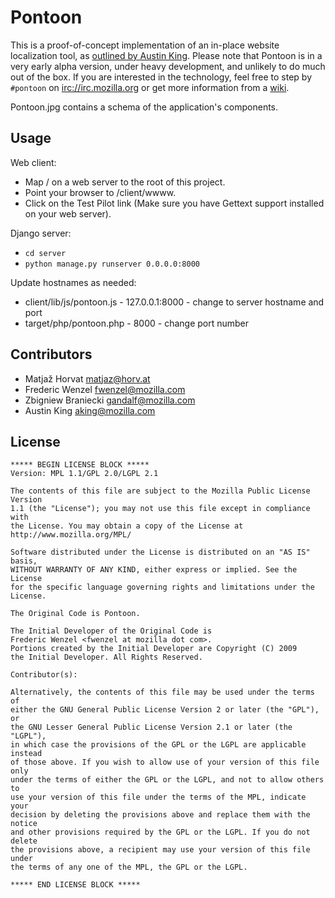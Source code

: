 Pontoon
=======
This is a proof-of-concept implementation of an in-place website localization tool, as [outlined by Austin King][outline]. Please note that Pontoon is in a very early alpha version, under heavy development, and unlikely to do much out of the box. If you are interested in the technology, feel free to step by `#pontoon` on <irc://irc.mozilla.org> or get more information from a [wiki][wiki].

Pontoon.jpg contains a schema of the application's components.

Usage
-----
Web client:
* Map / on a web server to the root of this project.
* Point your browser to /client/wwww.
* Click on the Test Pilot link (Make sure you have Gettext support installed on your web server).

Django server:
* `cd server`
* `python manage.py runserver 0.0.0.0:8000`

Update hostnames as needed:
* client/lib/js/pontoon.js - 127.0.0.1:8000 - change to server hostname and port
* target/php/pontoon.php - 8000 - change port number

Contributors
------------
* Matjaž Horvat <matjaz@horv.at>
* Frederic Wenzel <fwenzel@mozilla.com>
* Zbigniew Braniecki <gandalf@mozilla.com>
* Austin King <aking@mozilla.com>

License
-------
    ***** BEGIN LICENSE BLOCK *****
    Version: MPL 1.1/GPL 2.0/LGPL 2.1

    The contents of this file are subject to the Mozilla Public License Version 
    1.1 (the "License"); you may not use this file except in compliance with 
    the License. You may obtain a copy of the License at 
    http://www.mozilla.org/MPL/

    Software distributed under the License is distributed on an "AS IS" basis,
    WITHOUT WARRANTY OF ANY KIND, either express or implied. See the License
    for the specific language governing rights and limitations under the
    License.

    The Original Code is Pontoon.

    The Initial Developer of the Original Code is
    Frederic Wenzel <fwenzel at mozilla dot com>.
    Portions created by the Initial Developer are Copyright (C) 2009
    the Initial Developer. All Rights Reserved.

    Contributor(s):

    Alternatively, the contents of this file may be used under the terms of
    either the GNU General Public License Version 2 or later (the "GPL"), or
    the GNU Lesser General Public License Version 2.1 or later (the "LGPL"),
    in which case the provisions of the GPL or the LGPL are applicable instead
    of those above. If you wish to allow use of your version of this file only
    under the terms of either the GPL or the LGPL, and not to allow others to
    use your version of this file under the terms of the MPL, indicate your
    decision by deleting the provisions above and replace them with the notice
    and other provisions required by the GPL or the LGPL. If you do not delete
    the provisions above, a recipient may use your version of this file under
    the terms of any one of the MPL, the GPL or the LGPL.

    ***** END LICENSE BLOCK *****

[outline]:  http://ozten.com/psto/2009/08/14/a-sketch-of-po-liveedit/   "A Sketch of PO LiveEdit"
[wiki]:  https://wiki.mozilla.org/L10n:Pontoon   "L10n:Pontoon - MozillaWiki"